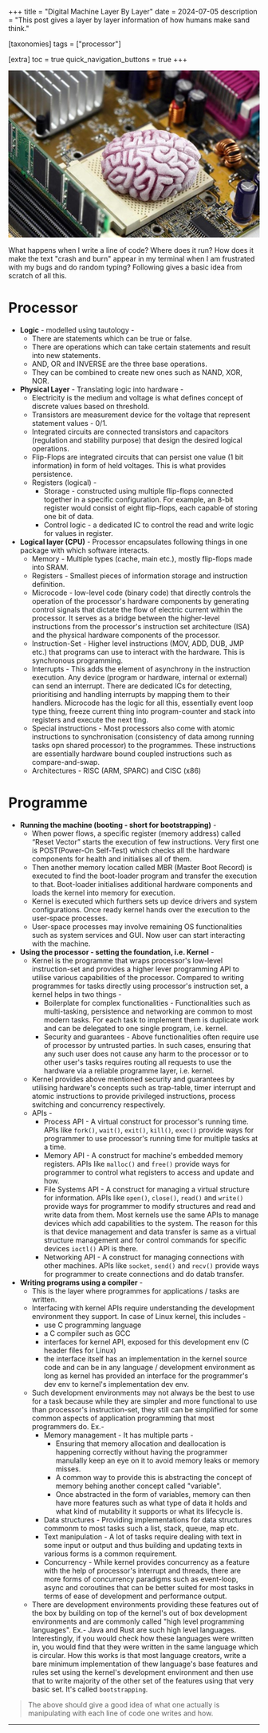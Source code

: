 +++
title = "Digital Machine Layer By Layer"
date = 2024-07-05
description = "This post gives a layer by layer information of how humans make sand think."

[taxonomies]
tags = ["processor"]

[extra]
toc = true
quick_navigation_buttons = true
+++

![cpu-brain.jpeg](cpu-brain.jpeg)

What happens when I write a line of code? Where does it run? How does it make the text "crash and burn" appear in my terminal when I am frustrated with my bugs and do random typing? Following gives a basic idea from scratch of all this.

# Processor

- **Logic** - modelled using tautology -
    - There are statements which can be true or false.
    - There are operations which can take certain statements and result into new statements.
    - AND, OR and INVERSE are the three base operations.
    - They can be combined to create new ones such as NAND, XOR, NOR.
- **Physical Layer** - Translating logic into hardware -
    - Electricity is the medium and voltage is what defines concept of discrete values based on threshold.
    - Transistors are measurement device for the voltage that represent statement values - 0/1.
    - Integrated circuits are connected transistors and capacitors (regulation and stability purpose) that design the desired logical operations.
    - Flip-Flops are integrated circuits that can persist one value (1 bit information) in form of held voltages. This is what provides persistence.
    - Registers (logical) -
        - Storage - constructed using multiple flip-flops connected together in a specific configuration. For example, an 8-bit register would consist of eight flip-flops, each capable of storing one bit of data.
        - Control logic - a dedicated IC to control the read and write logic for values in register.
- **Logical layer (CPU)** - Processor encapsulates following things in one package with which software interacts.
    - Memory - Multiple types (cache, main etc.), mostly flip-flops made into SRAM.
    - Registers - Smallest pieces of information storage and instruction definition.
    - Microcode - low-level code (binary code) that directly controls the operation of the processor's hardware components by generating control signals that dictate the flow of electric current within the processor. It serves as a bridge between the higher-level instructions from the processor's instruction set architecture (ISA) and the physical hardware components of the processor.
    - Instruction-Set - Higher level instructions (MOV, ADD, DUB, JMP etc.) that programs can use to interact with the hardware. This is synchronous programming.
    - Interrupts - This adds the element of asynchrony in the instruction execution. Any device (program or hardware, internal or external) can send an interrupt. There are dedicated ICs for detecting, prioritising and handling interrupts by mapping them to their handlers. Microcode has the logic for all this, essentially event loop type thing, freeze current thing into program-counter and stack into registers and execute the next ting.
    - Special instructions - Most processors also come with atomic instructions to synchronisation (consistency of data among running tasks opn shared processor) to the programmes. These instructions are essentially hardware bound coupled instructions such as compare-and-swap.
    - Architectures - RISC (ARM, SPARC) and CISC (x86)

# Programme

- **Running the machine (booting - short for bootstrapping)** -
    - When power flows, a specific register (memory address) called “Reset Vector” starts the execution of few instructions. Very first one is POST(Power-On Self-Test) which checks all the hardware components for health and initialises all of them.
    - Then another memory location called MBR (Master Boot Record) is executed to find the boot-loader program and transfer the execution to that. Boot-loader initialises additional hardware components and loads the kernel into memory for execution.
    - Kernel is executed which furthers sets up device drivers and system configurations. Once ready kernel hands over the execution to the user-space processes.
    - User-space processes may involve remaining OS functionalities such as system services and GUI. Now user can start interacting with the machine.
- **Using the processor - setting the foundation, i.e. Kernel** -
    - Kernel is the programme that wraps processor's low-level instruction-set and provides a higher lever programming API to utilise various capabilities of the processor. Compared to writing programmes for tasks directly using processor's instruction set, a kernel helps in two things -
        - Boilerplate for complex functionalities - Functionalities such as multi-tasking, persistence and networking are common to most modern tasks. For each task to implement them is duplicate work and can be delegated to one single program, i.e. kernel.
        - Security and guarantees - Above functionalities often require use of processor by untrusted parties. In such cases, ensuring that any such user does not cause any harm to the processor or to other user's tasks requires routing all requests to use the hardware via a reliable programme layer, i.e. kernel.
    - Kernel provides above mentioned security and guarantees by utilising hardware's concepts such as trap-table, timer interrupt and atomic instructions to provide privileged instructions, process switching and concurrency respectively.
    - APIs -
        - Process API - A virtual construct for processor's running time. APIs like `fork()`, `wait()`, `exit()`, `kill()`, `exec()` provide ways for programmer to use processor's running time for multiple tasks at a time.
        - Memory API - A construct for machine's embedded memory registers. APIs like `malloc()` and `free()` provide ways for programmer to control what registers to  access and update and how.
        - File Systems API - A construct for managing a virtual structure for information. APIs like `open()`, `close()`, `read()` and `write()` provide ways for programmer to modify structures and read and write data from them. Most kernels use the same APIs to manage devices which add capabilities to the system. The reason for this is that device management and data transfer is same as a virtual structure management and for control commands for specific devices `ioctl()` API is there.
        - Networking API - A construct for managing connections with other machines. APIs like `socket`, `send()` and `recv()` provide ways for programmer to create connections and do datab transfer.
- **Writing programs using a compiler** -
    - This is the layer where programmes for applications / tasks are written.
    - Interfacing with kernel APIs require understanding the development environment they support. In case of Linux kernel, this includes -
        - use C programming language
        - a C compiler such as GCC
        - interfaces for kernel API, exposed for this development env (C header files for Linux)
        - the interface itself has an implementation in the kernel source code and can be in any language / development environment as long as kernel has provided an interface for the programmer's dev env to kernel's implementation dev env.
    - Such development environments may not always be the best to use for a task because while they are simpler and more functional to use than processor's instruction-set, they still can be simplified for some common aspects of application programming that most programmers do. Ex.-
        - Memory management - It has multiple parts -
            - Ensuring that memory allocation and deallocation is happening correctly without having the programmer manulally keep an eye on it to avoid memory leaks or memory misses.
            - A common way to provide this is abstracting the concept of memory behing another concept called "variable".
            - Once abstracted in the form of variables, memory can then have more features such as what type of data it holds and what kind of mutability it supports or what its lifecycle is.
        - Data structures - Providing implementations for data structures commonm to most tasks such a list, stack, queue, map etc.
        - Text manipulation - A lot of tasks require dealing with text in some input or output and thus building and updating texts in various forms is a common requirement.
        - Concurrency - While kernel provides concurrency as a feature with the help of processor's interrupt and threads, there are more forms of concurrency paradigms such as event-loop, async and coroutines that can be better suited for most tasks in terms of ease of development and performance output.
    - There are development environments providing these features out of the box by building on top of the kernel's out of box development environments and are commonly called "high level programming languages". Ex.- Java and Rust are such high level languages. Interestingly, if you would check how these languages were written in, you would find that they were written in the same language which is circular. How this works is that most language creators, write a bare minimum implementation of thew language's base features and rules set using the kernel's development environment and then use that to write majority of the other set of the features using that very basic set. It's called `bootstrapping`.

> The above should give a good idea of what one actually is manipulating with each line of code one writes and how.

---